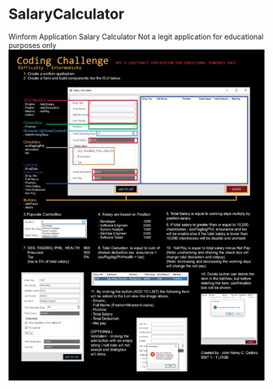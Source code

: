 # SalaryCalculator
Winform Application Salary Calculator
Not a legit application for educational purposes only
![Instructions](/codingChallenge.png)
